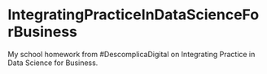 # IntegratingPracticeInDataScienceForBusiness
My school homework from #DescomplicaDigital on ​Integrating Practice in Data Science for Business.
